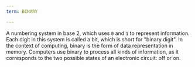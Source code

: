 ```yaml
---
term: BINARY

---
```

A numbering system in base 2, which uses `0` and `1` to represent information. Each digit in this system is called a bit, which is short for "binary digit". In the context of computing, binary is the form of data representation in memory. Computers use binary to process all kinds of information, as it corresponds to the two possible states of an electronic circuit: off or on.